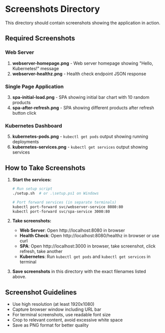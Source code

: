 # Screenshots Directory

This directory should contain screenshots showing the application in action.

## Required Screenshots

### Web Server
1. **webserver-homepage.png** - Web server homepage showing "Hello, Kubernetes!" message
2. **webserver-healthz.png** - Health check endpoint JSON response

### Single Page Application  
3. **spa-initial-load.png** - SPA showing initial bar chart with 10 random products
4. **spa-after-refresh.png** - SPA showing different products after refresh button click

### Kubernetes Dashboard
5. **kubernetes-pods.png** - `kubectl get pods` output showing running deployments
6. **kubernetes-services.png** - `kubectl get services` output showing services

## How to Take Screenshots

1. **Start the services:**
   ```bash
   # Run setup script
   ./setup.sh  # or .\setup.ps1 on Windows
   
   # Port forward services (in separate terminals)
   kubectl port-forward svc/webserver-service 8080:80
   kubectl port-forward svc/spa-service 3000:80
   ```

2. **Take screenshots:**
   - **Web Server**: Open http://localhost:8080 in browser
   - **Health Check**: Open http://localhost:8080/healthz in browser or use curl
   - **SPA**: Open http://localhost:3000 in browser, take screenshot, click refresh, take another
   - **Kubernetes**: Run `kubectl get pods` and `kubectl get services` in terminal

3. **Save screenshots** in this directory with the exact filenames listed above.

## Screenshot Guidelines

- Use high resolution (at least 1920x1080)
- Capture browser window including URL bar
- For terminal screenshots, use readable font size
- Crop to relevant content, avoid excessive white space
- Save as PNG format for better quality 